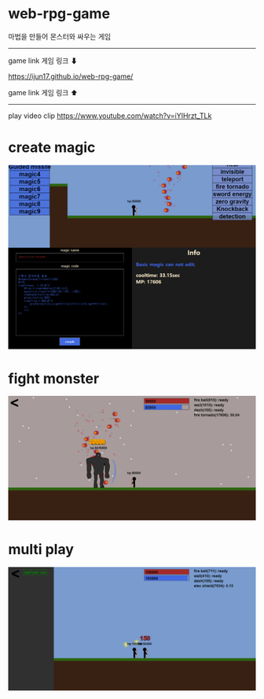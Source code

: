 # web-rpg-game
마법을 만들어 몬스터와 싸우는 게임

-------------------
game link 게임 링크 ⬇

https://ijun17.github.io/web-rpg-game/

game link 게임 링크 ⬆

-------------------


play video clip https://www.youtube.com/watch?v=iYIHrzt_TLk

# create magic
<img src="resource/readme/createMagic.png">

# fight monster
<img src="resource/readme/fight.png">

# multi play
<img src="resource/readme/multi.png">
